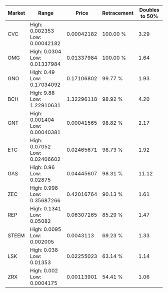 | Market | Range | Price| Retracement | Doubles to 50% |
| --- | --- | --- | --- | --- |
| CVC | High: 0.002353<br />Low: 0.00042182 | 0.00042182 | 100.00 % | 3.29 |
| OMG | High: 0.0304<br />Low: 0.01337984 | 0.01337984 | 100.00 % | 1.64 |
| GNO | High: 0.49<br />Low: 0.17034092 | 0.17106802 | 99.77 % | 1.93 |
| BCH | High: 9.88<br />Low: 1.22910631 | 1.32296118 | 98.92 % | 4.20 |
| GNT | High: 0.001404<br />Low: 0.00040381 | 0.00041565 | 98.82 % | 2.17 |
| ETC | High: 0.07052<br />Low: 0.02406602 | 0.02465671 | 98.73 % | 1.92 |
| GAS | High: 0.96<br />Low: 0.02875 | 0.04445607 | 98.31 % | 11.12 |
| ZEC | High: 0.998<br />Low: 0.35687266 | 0.42016764 | 90.13 % | 1.61 |
| REP | High: 0.1341<br />Low: 0.05082 | 0.06307265 | 85.29 % | 1.47 |
| STEEM | High: 0.0095<br />Low: 0.002005 | 0.0043113 | 69.23 % | 1.33 |
| LSK | High: 0.038<br />Low: 0.01353 | 0.02255023 | 63.14 % | 1.14 |
| ZRX | High: 0.002<br />Low: 0.0004175 | 0.00113901 | 54.41 % | 1.06 |
